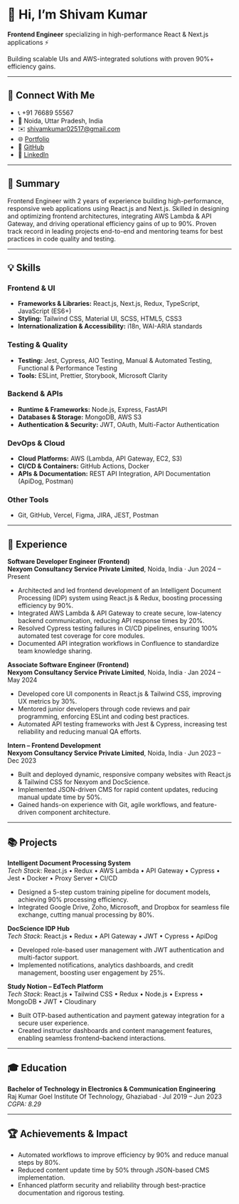 
# 👋 Hi, I’m Shivam Kumar

**Frontend Engineer** specializing in high-performance React & Next.js applications ⚡

Building scalable UIs and AWS-integrated solutions with proven 90%+ efficiency gains.

---

## 🔗 Connect With Me

- 📞 +91 76689 55567
- 📍 Noida, Uttar Pradesh, India
- ✉️ [shivamkumar02517@gmail.com](mailto:shivamkumar02517@gmail.com)
- 🌐 [Portfolio](https://kumarshivam04203.github.io/Portfolio-Website/)
- 🐙 [GitHub](https://github.com/kumarshivam04203)
- 💼 [LinkedIn](https://www.linkedin.com/in/shivamkumar02517/)

---

## 🚀 Summary

Frontend Engineer with 2 years of experience building high-performance, responsive web applications using React.js and Next.js. Skilled in designing and optimizing frontend architectures, integrating AWS Lambda & API Gateway, and driving operational efficiency gains of up to 90%. Proven track record in leading projects end-to-end and mentoring teams for best practices in code quality and testing.

---

## 💡 Skills

### Frontend & UI

- **Frameworks & Libraries:** React.js, Next.js, Redux, TypeScript, JavaScript (ES6+)
- **Styling:** Tailwind CSS, Material UI, SCSS, HTML5, CSS3
- **Internationalization & Accessibility:** i18n, WAI-ARIA standards

### Testing & Quality

- **Testing:** Jest, Cypress, AIO Testing, Manual & Automated Testing, Functional & Performance Testing
- **Tools:** ESLint, Prettier, Storybook, Microsoft Clarity

### Backend & APIs

- **Runtime & Frameworks:** Node.js, Express, FastAPI
- **Databases & Storage:** MongoDB, AWS S3
- **Authentication & Security:** JWT, OAuth, Multi-Factor Authentication

### DevOps & Cloud

- **Cloud Platforms:** AWS (Lambda, API Gateway, EC2, S3)
- **CI/CD & Containers:** GitHub Actions, Docker
- **APIs & Documentation:** REST API Integration, API Documentation (ApiDog, Postman)

### Other Tools

- Git, GitHub, Vercel, Figma, JIRA, JEST, Postman

---

## 💼 Experience

**Software Developer Engineer (Frontend)**  
**Nexyom Consultancy Service Private Limited**, Noida, India · Jun 2024 – Present

- Architected and led frontend development of an Intelligent Document Processing (IDP) system using React.js & Redux, boosting processing efficiency by 90%.
- Integrated AWS Lambda & API Gateway to create secure, low-latency backend communication, reducing API response times by 20%.
- Resolved Cypress testing failures in CI/CD pipelines, ensuring 100% automated test coverage for core modules.
- Documented API integration workflows in Confluence to standardize team knowledge sharing.

**Associate Software Engineer (Frontend)**  
**Nexyom Consultancy Service Private Limited**, Noida, India · Jan 2024 – May 2024

- Developed core UI components in React.js & Tailwind CSS, improving UX metrics by 30%.
- Mentored junior developers through code reviews and pair programming, enforcing ESLint and coding best practices.
- Automated API testing frameworks with Jest & Cypress, increasing test reliability and reducing manual QA efforts.

**Intern – Frontend Development**  
**Nexyom Consultancy Service Private Limited**, Noida, India · Jun 2023 – Dec 2023

- Built and deployed dynamic, responsive company websites with React.js & Tailwind CSS for Nexyom and DocScience.
- Implemented JSON-driven CMS for rapid content updates, reducing manual update time by 50%.
- Gained hands-on experience with Git, agile workflows, and feature-driven component architecture.

---

## 📚 Projects

**Intelligent Document Processing System**  
_Tech Stack_: React.js • Redux • AWS Lambda • API Gateway • Cypress • Jest • Docker • Proxy Server • CI/CD
- Designed a 5-step custom training pipeline for document models, achieving 90% processing efficiency.
- Integrated Google Drive, Zoho, Microsoft, and Dropbox for seamless file exchange, cutting manual processing by 80%.

**DocScience IDP Hub**  
_Tech Stack_: React.js • Redux • API Gateway • JWT • Cypress • ApiDog
- Developed role-based user management with JWT authentication and multi-factor support.
- Implemented notifications, analytics dashboards, and credit management, boosting user engagement by 25%.

**Study Notion – EdTech Platform**  
_Tech Stack_: React.js • Tailwind CSS • Redux • Node.js • Express • MongoDB • JWT • Cloudinary
- Built OTP-based authentication and payment gateway integration for a secure user experience.
- Created instructor dashboards and content management features, enabling seamless frontend–backend interactions.

---

## 🎓 Education

**Bachelor of Technology in Electronics & Communication Engineering**  
Raj Kumar Goel Institute Of Technology, Ghaziabad · Jul 2019 – Jun 2023  
_CGPA: 8.29_

---

## 🏆 Achievements & Impact

- Automated workflows to improve efficiency by 90% and reduce manual steps by 80%.
- Reduced content update time by 50% through JSON-based CMS implementation.
- Enhanced platform security and reliability through best-practice documentation and rigorous testing.
